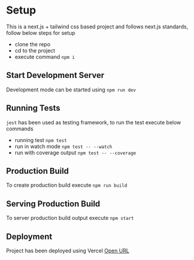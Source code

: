 # Setup

This is a next.js + tailwind css based project and follows next.js standards, follow below steps for setup

- clone the repo
- cd to the project
- execute command `npm i`

## Start Development Server

Development mode can be started using `npm run dev`

## Running Tests

`jest` has been used as testing framework, to run the test execute below commands

- running test `npm test`
- run in watch mode `npm test -- --watch`
- run with coverage output `npm test -- --coverage`

## Production Build

To create production build execute `npm run build`

## Serving Production Build

To server production build output execute `npm start`

## Deployment

Project has been deployed using Vercel [Open URL](https://spacex-launches-demo-igo90qga3.vercel.app/)
